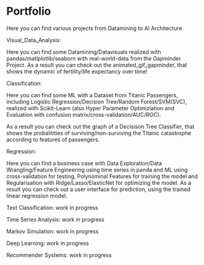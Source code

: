 # Portfolio
Here you can find various projects from Datamining to AI Architecture

Visual_Data_Analysis:

Here you can find some Datamining/Datavisuals realized with pandas/matlplotlib/seaborn with real-world-data from the Gapminder Project.
As a result you can check out the animated_gif_gapminder, that shows the dynamic of fertility/life expectancy over time!

Classification:

Here you can find some ML with a Dataset from Titanic Passengers, including Logistic Regression/Decision Tree/Random Forest/SVM(SVC), 
realized with Scikit-Learn (also Hyper Parameter Optimiziation and Evaluation with confusion matrix/cross-validation/AUC/ROC).

As a result you can check out the graph of a Decisison Tree Classifier, that shows the probalitities of surviving/non-surviving 
the Titanic catastrophe according to features of passengers.

Regression:

Here you can find a business case with Data Exploration/Data Wrangling/Feature Engineering using time series in panda 
and ML using cross-validation for testing, Polynominal Features for training the model and Regularisation 
with Ridge/Lasso/ElasticNet for optimizing the model.
As a result you can check out a user interface for prediction, using the trained linear regression model.

Text Classification: work in progress

Time Series Analysis: work in progress

Markov Simulation: work in progress

Deep Learning: work in progress

Recommender Systems: work in progress

